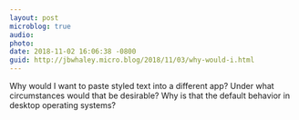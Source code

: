 ```yaml
---
layout: post
microblog: true
audio: 
photo: 
date: 2018-11-02 16:06:38 -0800
guid: http://jbwhaley.micro.blog/2018/11/03/why-would-i.html
---
```

Why would I want to paste styled text into a different app? Under what circumstances would that be desirable? Why is that the default behavior in desktop operating systems?
